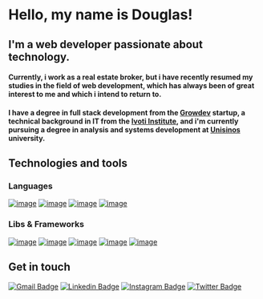 # Hello, my name is Douglas!

## I'm a web developer passionate about technology.

#### Currently, i work as a real estate broker, but i have recently resumed my studies in the field of web development, which has always been of great interest to me and which i intend to return to.

#### I have a degree in full stack development from the <a href="https://www.growdev.com.br/">Growdev</a> startup, a technical background in IT from the <a href="https://www.institutoivoti.com.br/">Ivoti Institute</a>, and i'm currently pursuing a degree in analysis and systems development at <a href="https://www.unisinos.br/">Unisinos</a> university.

## Technologies and tools

### Languages

[![image](https://img.shields.io/badge/HTML-white?style=for-the-badge&logo=html5&logoColor=black)](https://developer.mozilla.org/en-US/docs/Web/HTML)
[![image](https://img.shields.io/badge/CSS-white?&style=for-the-badge&logo=css3&logoColor=black)](https://developer.mozilla.org/en-US/docs/Web/CSS)
[![image](https://img.shields.io/badge/JavaScript-white?style=for-the-badge&logo=javascript&logoColor=black)](https://developer.mozilla.org/en-US/docs/Web/javascript)
[![image](https://img.shields.io/badge/TypeScript-white?style=for-the-badge&logo=typescript&logoColor=black)](https://www.typescriptlang.org/)

### Libs & Frameworks

[![image](https://img.shields.io/badge/React-white?style=for-the-badge&logo=react&logoColor=black)](https://react.dev/)
[![image](https://img.shields.io/badge/Bootstrap-white?style=for-the-badge&logo=bootstrap&logoColor=black)](https://getbootstrap.com/)
[![image](https://img.shields.io/badge/Material--UI-white?style=for-the-badge&logo=material-ui&logoColor=black)](https://mui.com/)
[![image](	https://img.shields.io/badge/Redux-white?style=for-the-badge&logo=redux&logoColor=black)](https://redux.js.org/)
[![image](https://img.shields.io/badge/Node.js-white?style=for-the-badge&logo=node.js&logoColor=black)](https://nodejs.org/en)


## Get in touch

[![Gmail Badge](	https://img.shields.io/badge/Gmail-white?style=for-the-badge&logo=gmail&logoColor=black)](mailto:douglaswdhein@gmail.com)
[![Linkedin Badge](https://img.shields.io/badge/LinkedIn-white?style=for-the-badge&logo=linkedin&logoColor=black)](https://www.linkedin.com/in/douglas-dhein-08359227a/) 
[![Instagram Badge](https://img.shields.io/badge/Instagram-white?style=for-the-badge&logo=instagram&logoColor=black)](https://instagram.com/douglasdhein)
[![Twitter Badge](https://img.shields.io/badge/Twitter-white?style=for-the-badge&logo=twitter&logoColor=black)](https://twitter.com/douglasdhein) 









